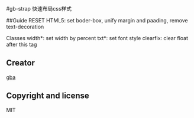 #gb-strap
快速布局css样式

##Guide
RESET HTML5: set boder-box, unify margin and paading, remove text-decoration

Classes
width*: set width by percent
txt*: set font style
clearfix: clear float after this tag

## Creator
[gba](http://rubygba.github.com)

## Copyright and license

MIT
